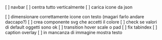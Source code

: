 [ ] navbar
[ ] centra tutto verticalmente
[ ] carica icone da json

[ ] dimensionare correttamente icone con testo (magari farlo andare daccapo?)
[ ] crea componente svg che accetti il colore
[ ] check se valori di default oggetti sono ok
[ ] transition hover scale o pad
[ ] fix tabindex
[ ] caption overlay
[ ] in mancanza di immagine mostra testo
